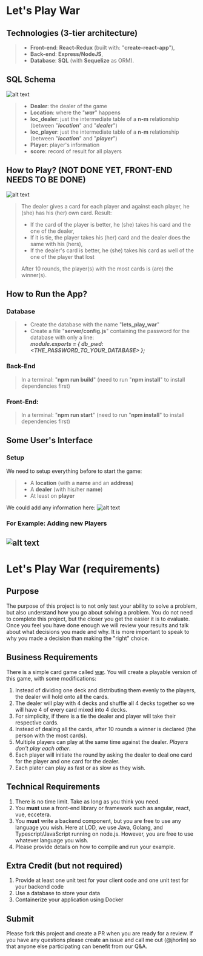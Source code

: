 # Let's Play War

## Technologies (3-tier architecture)
> * **Front-end**: **React-Redux** (built with: "**create-react-app**"),
> * **Back-end**: **Express/NodeJS**,
> * **Database**: **SQL** (with **Sequelize** as ORM).

## SQL Schema
![alt text](assets/MySQLWorkbenchModel.jpg)

> * **Dealer**: the dealer of the game
> * **Location**: where the "***war***" happens
> * **loc_dealer**: just the intermediate table of a **n-m** relationship (between "***location***" and "***dealer***")
> * **loc_player**: just the intermediate table of a **n-m** relationship (between "***location***" and "***player***")
> * **Player**: player's information
> * **score**: record of result for all players

## How to Play? (NOT DONE YET, FRONT-END NEEDS TO BE DONE)
![alt text](assets/play.jpg)

> The dealer gives a card for each player and against each player, he (she) has his (her) own card. Result:
> * If the card of the player is better, he (she) takes his card and the one of the dealer,
> * If it is tie, the player takes his (her) card and the dealer does the same with his (hers),
> * If the dealer's card is better, he (she) takes his card as well of the one of the player that lost
> 
> After 10 rounds, the player(s) with the most cards is (are) the winner(s).  

## How to Run the App?
### Database
> * Create the database with the name "**lets_play_war**"
> * Create a file "**server/config.js**" containing the password for the database with only a line: \
>                      ***module.exports = { db_pwd: <THE_PASSWORD_TO_YOUR_DATABASE> };***

### Back-End
> In a terminal: "**npm run build**" (need to run "**npm install**" to install dependencies first)

### Front-End:
> In a terminal: "**npm run start**" (need to run "**npm install**" to install dependencies first)

## Some User's Interface 
### Setup
We need to setup everything before to start the game:
> * A **location** (with a **name** and an **address**)
> * A **dealer** (with his/her **name**)
> * At least on **player**

We could add any information here: 
![alt text](assets/setup2play.jpg)

### For Example: Adding new Players
![alt text](assets/addPlayers.jpg)
---

# Let's Play War (requirements)
## Purpose
The purpose of this project is to not only test your ability to solve a problem, but also understand how you go about solving a problem. You do not need to complete this project, but the closer you get the easier it is to evaluate. Once you feel you have done enough we will review your results and talk about what decisions you made and why. It is more important to speak to why you made a decision than making the "right" choice.

## Business Requirements
There is a simple card game called [war](https://www.bicyclecards.com/how-to-play/war/). You will create a playable version of this game, with some modifications:
1. Instead of dividing one deck and distributing them evenly to the players, the dealer will hold onto all the cards.
2. The dealer will play with 4 decks and shuffle all 4 decks together so we will have 4 of every card mixed into 4 decks.
3. For simplicity, if there is a tie the dealer and player will take their respective cards.
4. Instead of dealing all the cards, after 10 rounds a winner is declared (the person with the most cards).
5. Multiple players can play at the same time against the dealer. _Players don't play each other_.
6. Each player will initiate the round by asking the dealer to deal one card for the player and one card for the dealer.
7. Each plater can play as fast or as slow as they wish.
 
## Technical Requirements
1. There is no time limit. Take as long as you think you need.
2. You __must__ use a front-end library or framework such as angular, react, vue, eccetera.
3. You __must__ write a backend component, but you are free to use any language you wish. Here at LOD, we use Java, Golang, and Typescript/JavaScript running on node.js. However, you are free to use whatever language you wish.
4. Please provide details on how to compile and run your example.

## Extra Credit (but not required)
1. Provide at least one unit test for your client code and one unit test for your backend code
2. Use a database to store your data
3. Containerize your application using Docker

## Submit 
Please fork this project and create a PR when you are ready for a review. If you have any questions please create an issue and call me out (@jhorlin) so that anyone else participating can benefit from our Q&A.
